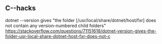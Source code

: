## C--hacks

dotnet --version gives "the folder [/usr/local/share/dotnet/host/fxr] does not contain any version-numbered child folders"
https://stackoverflow.com/questions/71151618/dotnet-version-gives-the-folder-usr-local-share-dotnet-host-fxr-does-not-c
